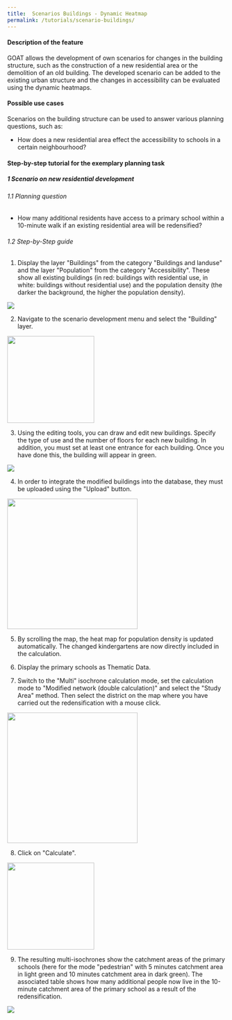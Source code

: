 ```yaml
---
title:  Scenarios Buildings - Dynamic Heatmap
permalink: /tutorials/scenario-buildings/
---
```


#### Description of the feature
GOAT allows the development of own scenarios for changes in the building structure, such as the construction of a new residential area or the demolition of an old building. The developed scenario can be added to the existing urban structure and the changes in accessibility can be evaluated using the dynamic heatmaps. 

#### Possible use cases
Scenarios on the building structure can be used to answer various planning questions, such as:
- How does a new residential area effect the accessibility to schools in a certain neighbourhood?


#### Step-by-step tutorial for the exemplary planning task
##### 1 Scenario on new residential development
###### 1.1 Planning question
- How many additional residents have access to a primary school within a 10-minute walk if an existing residential area will be redensified?


###### 1.2 Step-by-Step guide
1. Display the layer "Buildings" from the category "Buildings and landuse" and the layer "Population" from the category "Accessibility". These show all existing buildings (in red: buildings with residential use, in white: buildings without residential use) and the population density (the darker the background, the higher the population density).  
<img class="img-responsive" src="../../img/Docs/training materials/Scenario_buildings/building_layer.png">

2. Navigate to the scenario development menu and select the "Building" layer.    
<img class="img-responsive" src="../../img/Docs/training materials/Scenario_buildings/scenario_buildings.png" style="height:200px;">

3. Using the editing tools, you can draw and edit new buildings. Specify the type of use and the number of floors for each new building. In addition, you must set at least one entrance for each building. Once you have done this, the building will appear in green.   
<img class="img-responsive" src="../../img/Docs/training materials/Scenario_buildings/draw.png">

4. In order to integrate the modified buildings into the database, they must be uploaded using the "Upload" button.  
<img class="img-responsive" src="../../img/Docs/training materials/Scenario_buildings/upload.png" style="height:300px;">

5. By scrolling the map, the heat map for population density is updated automatically. The changed kindergartens are now directly included in the calculation.    

6. Display the primary schools as Thematic Data.   

7. Switch to the "Multi" isochrone calculation mode, set the calculation mode to "Modified network (double calculation)" and select the "Study Area" method. Then select the district on the map where you have carried out the redensification with a mouse click.    
<img class="img-responsive" src="../../img/Docs/training materials/Scenario_buildings/multiisochrones.png" style="height:300px;">

8. Click on "Calculate".  
<img class="img-responsive" src="../../img/Docs/training materials/Scenario_buildings/calculate.png" style="height:200px;">

9. The resulting multi-isochrones show the catchment areas of the primary schools (here for the mode "pedestrian" with 5 minutes catchment area in light green and 10 minutes catchment area in dark green). The associated table shows how many additional people now live in the 10-minute catchment area of the primary school as a result of the redensification.  
<img class="img-responsive" src="../../img/Docs/training materials/Scenario_buildings/result.png">

 